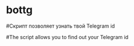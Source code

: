 # bottg

#Скрипт позволяет узнать твой Telegram id

#The script allows you to find out your Telegram id